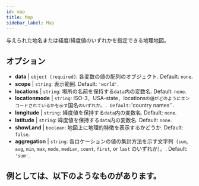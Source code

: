 ```yaml
---
id: map
title: Map
sidebar_label: Map
---
```


与えられた地名または経度/緯度値のいずれかを指定できる地理地図。

## オプション

* __data__ | `object (required)`: 各変数の値の配列のオブジェクト. Default: `none`.
* __scope__ | `string`: 表示範囲. Default: `'world'`.
* __locations__ | `string`: 場所の名前を保持する`data`内の変数名. Default: `none`.
* __locationmode__ | `string`: ISO-3`, `USA-state`, `locations` の値がどのようにエンコードされているかを示す `国名` のいずれか。. Default: `'country names'`.
* __longitude__ | `string`: 経度値を保持する`data`内の変数名. Default: `none`.
* __latitude__ | `string`: 緯度値を保持する`data`内の変数名. Default: `none`.
* __showLand__ | `boolean`: 地図上に地理的特徴を表示するかどうか. Default: `false`.
* __aggregation__ | `string`: 各ロケーションの値の集計方法を示す文字列（`sum`, `avg`, `min`, `max`, `mode`, `median`, `count`, `first`, or `last` のいずれか）。. Default: `'sum'`.


## 例としては、以下のようなものがあります。
